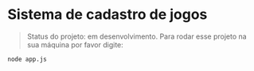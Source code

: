 # Sistema de cadastro de jogos #

> Status do projeto: em desenvolvimento.
Para rodar esse projeto na sua máquina por favor digite:
```
node app.js
```

